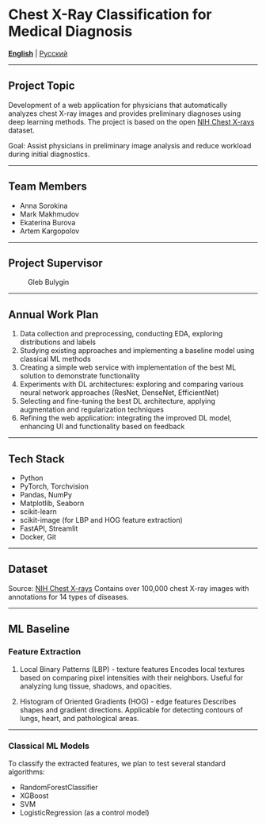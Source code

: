 # Chest X-Ray Classification for Medical Diagnosis

**[English](README.md)** | [Русский](README.ru.md)

---

## Project Topic

Development of a web application for physicians that automatically analyzes chest X-ray images and provides preliminary diagnoses using deep learning methods.
The project is based on the open [NIH Chest X-rays](https://www.kaggle.com/datasets/nih-chest-xrays/data) dataset.

Goal: Assist physicians in preliminary image analysis and reduce workload during initial diagnostics.

---

## Team Members

- Anna Sorokina
- Mark Makhmudov
- Ekaterina Burova
- Artem Kargopolov

---

## Project Supervisor

&nbsp;&nbsp;&nbsp;&nbsp;&nbsp;&nbsp;&nbsp;&nbsp;&nbsp;&nbsp;Gleb Bulygin

---

## Annual Work Plan

1. Data collection and preprocessing, conducting EDA, exploring distributions and labels
2. Studying existing approaches and implementing a baseline model using classical ML methods
3. Creating a simple web service with implementation of the best ML solution to demonstrate functionality
4. Experiments with DL architectures: exploring and comparing various neural network approaches (ResNet, DenseNet, EfficientNet)
5. Selecting and fine-tuning the best DL architecture, applying augmentation and regularization techniques
6. Refining the web application: integrating the improved DL model, enhancing UI and functionality based on feedback

---

## Tech Stack

- Python
- PyTorch, Torchvision
- Pandas, NumPy
- Matplotlib, Seaborn
- scikit-learn
- scikit-image (for LBP and HOG feature extraction)
- FastAPI, Streamlit
- Docker, Git

---

## Dataset

Source: [NIH Chest X-rays](https://www.kaggle.com/datasets/nih-chest-xrays/data)
Contains over 100,000 chest X-ray images with annotations for 14 types of diseases.

---

## ML Baseline

### Feature Extraction

1. Local Binary Patterns (LBP) - texture features
   Encodes local textures based on comparing pixel intensities with their neighbors.
   Useful for analyzing lung tissue, shadows, and opacities.

2. Histogram of Oriented Gradients (HOG) - edge features
   Describes shapes and gradient directions.
   Applicable for detecting contours of lungs, heart, and pathological areas.

---

### Classical ML Models

To classify the extracted features, we plan to test several standard algorithms:

- RandomForestClassifier
- XGBoost
- SVM
- LogisticRegression (as a control model)
